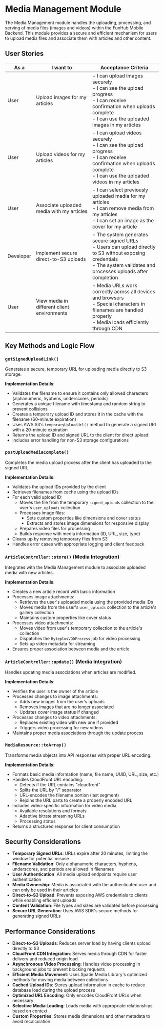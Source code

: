 # Media Management Module

The Media Management module handles the uploading, processing, and serving of media files (images and videos) within the FunHub Mobile Backend. This module provides a secure and efficient mechanism for users to upload media files and associate them with articles and other content.

## User Stories

| As a | I want to | Acceptance Criteria |
|------|-----------|---------------------|
| User | Upload images for my articles | - I can upload images securely<br>- I can see the upload progress<br>- I can receive confirmation when uploads complete<br>- I can use the uploaded images in my articles |
| User | Upload videos for my articles | - I can upload videos securely<br>- I can see the upload progress<br>- I can receive confirmation when uploads complete<br>- I can use the uploaded videos in my articles |
| User | Associate uploaded media with my articles | - I can select previously uploaded media for my articles<br>- I can remove media from my articles<br>- I can set an image as the cover for my article |
| Developer | Implement secure direct-to-S3 uploads | - The system generates secure signed URLs<br>- Users can upload directly to S3 without exposing credentials<br>- The system validates and processes uploads after completion |
| User | View media in different client environments | - Media URLs work correctly across all devices and browsers<br>- Special characters in filenames are handled properly<br>- Media loads efficiently through CDN |

## Key Methods and Logic Flow

### `getSignedUploadLink()`
Generates a secure, temporary URL for uploading media directly to S3 storage.

**Implementation Details:**
- Validates the filename to ensure it contains only allowed characters (alphanumeric, hyphens, underscores, periods)
- Generates a unique filename with timestamp and random string to prevent collisions
- Creates a temporary upload ID and stores it in the cache with the filename (60-minute expiration)
- Uses AWS S3's `temporaryUploadUrl()` method to generate a signed URL with a 20-minute expiration
- Returns the upload ID and signed URL to the client for direct upload
- Includes error handling for non-S3 storage configurations

### `postUploadMediaComplete()`
Completes the media upload process after the client has uploaded to the signed URL.

**Implementation Details:**
- Validates the upload IDs provided by the client
- Retrieves filenames from cache using the upload IDs
- For each valid upload ID:
  - Moves the file from the temporary `signed_uploads` collection to the user's `user_uploads` collection
  - Processes image files:
    - Sets custom properties like dimensions and cover status
    - Extracts and stores image dimensions for responsive display
  - Prepares video files for processing
  - Builds response with media information (ID, URL, size, type)
- Cleans up by removing temporary files from S3
- Handles error cases with appropriate logging and client feedback

### `ArticleController::store()` (Media Integration)
Integrates with the Media Management module to associate uploaded media with new articles.

**Implementation Details:**
- Creates a new article record with basic information
- Processes image attachments:
  - Retrieves the user's uploaded media using the provided media IDs
  - Moves media from the user's `user_uploads` collection to the article's gallery collection
  - Maintains custom properties like cover status
- Processes video attachments:
  - Moves video from user's temporary collection to the article's collection
  - Dispatches the `ByteplusVODProcess` job for video processing
  - Sets up video metadata for streaming
- Ensures proper association between media and the article

### `ArticleController::update()` (Media Integration)
Handles updating media associations when articles are modified.

**Implementation Details:**
- Verifies the user is the owner of the article
- Processes changes to image attachments:
  - Adds new images from the user's uploads
  - Removes images that are no longer associated
  - Updates cover image status if changed
- Processes changes to video attachments:
  - Replaces existing video with new one if provided
  - Triggers video processing for new videos
- Maintains proper media associations through the update process

### `MediaResource::toArray()`
Transforms media objects into API responses with proper URL encoding.

**Implementation Details:**
- Formats basic media information (name, file name, UUID, URL, size, etc.)
- Handles CloudFront URL encoding:
  - Detects if the URL contains "cloudfront"
  - Splits the URL by "/" separator
  - URL-encodes the filename portion (last segment)
  - Rejoins the URL parts to create a properly encoded URL
- Includes video-specific information for video media:
  - Available resolutions and formats
  - Adaptive bitrate streaming URLs
  - Processing status
- Returns a structured response for client consumption

## Security Considerations

- **Temporary Signed URLs**: URLs expire after 20 minutes, limiting the window for potential misuse
- **Filename Validation**: Only alphanumeric characters, hyphens, underscores, and periods are allowed in filenames
- **User Authentication**: All media upload endpoints require user authentication
- **Media Ownership**: Media is associated with the authenticated user and can only be used in their articles
- **Direct-to-S3 Upload**: Prevents exposing AWS credentials to clients while enabling efficient uploads
- **Content Validation**: File types and sizes are validated before processing
- **Secure URL Generation**: Uses AWS SDK's secure methods for generating signed URLs

## Performance Considerations

- **Direct-to-S3 Uploads**: Reduces server load by having clients upload directly to S3
- **CloudFront CDN Integration**: Serves media through CDN for faster delivery and reduced origin load
- **Asynchronous Video Processing**: Handles video processing in background jobs to prevent blocking requests
- **Efficient Media Movement**: Uses Spatie Media Library's optimized methods for moving media between collections
- **Cached Upload IDs**: Stores upload information in cache to reduce database load during the upload process
- **Optimized URL Encoding**: Only encodes CloudFront URLs when necessary
- **Selective Media Loading**: Loads media with appropriate relationships based on context
- **Custom Properties**: Stores media dimensions and other metadata to avoid recalculation
